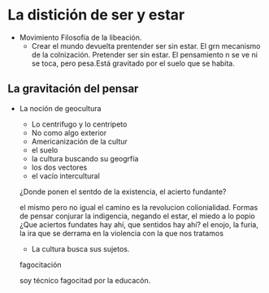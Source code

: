 # La distición de ser y estar
- Movimiento Filosofía de la libeación.
  - Crear el mundo devuelta
prentender ser sin estar. El grn mecanismo de la colnización. Pretender ser sin estar.
El pensamiento n se ve ni se toca, pero pesa.Está gravitado por el suelo que se habita.
## La gravitación del pensar
- La noción de geocultura
  - Lo centrifugo y lo centripeto
  - No como algo exterior
  - Americanización de la cultur
  - el suelo
  - la cultura buscando su geogrfía
  - los dos vectores
  - el vacío intercultural
  
  ¿Donde ponen el sentdo de la existencia, el acierto fundante?
  
  el mismo pero no igual
  el camino es la revolucion
  colionialidad. Formas de pensar
  conjurar la indigencia, negando el estar, el miedo a lo popio
  ¿Que aciertos fundates hay ahí, que sentidos hay ahí? el enojo, la furia, la ira que se derrama en la violencia con la que nos tratamos
  
  - La cultura busca sus sujetos.
  
  fagocitación
  
  soy técnico fagocitad por la educacón.
  
  